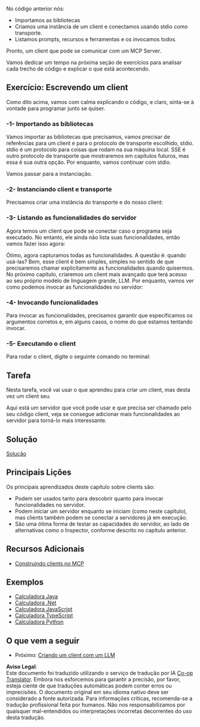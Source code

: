 <!--
CO_OP_TRANSLATOR_METADATA:
{
  "original_hash": "a0acf3093691b1cfcc008a8c6648ea26",
  "translation_date": "2025-06-13T06:43:51+00:00",
  "source_file": "03-GettingStarted/02-client/README.md",
  "language_code": "br"
}
-->
No código anterior nós:

- Importamos as bibliotecas
- Criamos uma instância de um client e conectamos usando stdio como transporte.
- Listamos prompts, recursos e ferramentas e os invocamos todos.

Pronto, um client que pode se comunicar com um MCP Server.

Vamos dedicar um tempo na próxima seção de exercícios para analisar cada trecho de código e explicar o que está acontecendo.

## Exercício: Escrevendo um client

Como dito acima, vamos com calma explicando o código, e claro, sinta-se à vontade para programar junto se quiser.

### -1- Importando as bibliotecas

Vamos importar as bibliotecas que precisamos, vamos precisar de referências para um client e para o protocolo de transporte escolhido, stdio. stdio é um protocolo para coisas que rodam na sua máquina local. SSE é outro protocolo de transporte que mostraremos em capítulos futuros, mas essa é sua outra opção. Por enquanto, vamos continuar com stdio.

Vamos passar para a instanciação.

### -2- Instanciando client e transporte

Precisamos criar uma instância do transporte e do nosso client:

### -3- Listando as funcionalidades do servidor

Agora temos um client que pode se conectar caso o programa seja executado. No entanto, ele ainda não lista suas funcionalidades, então vamos fazer isso agora:

Ótimo, agora capturamos todas as funcionalidades. A questão é: quando usá-las? Bem, esse client é bem simples, simples no sentido de que precisaremos chamar explicitamente as funcionalidades quando quisermos. No próximo capítulo, criaremos um client mais avançado que terá acesso ao seu próprio modelo de linguagem grande, LLM. Por enquanto, vamos ver como podemos invocar as funcionalidades no servidor:

### -4- Invocando funcionalidades

Para invocar as funcionalidades, precisamos garantir que especificamos os argumentos corretos e, em alguns casos, o nome do que estamos tentando invocar.

### -5- Executando o client

Para rodar o client, digite o seguinte comando no terminal:

## Tarefa

Nesta tarefa, você vai usar o que aprendeu para criar um client, mas desta vez um client seu.

Aqui está um servidor que você pode usar e que precisa ser chamado pelo seu código client, veja se consegue adicionar mais funcionalidades ao servidor para torná-lo mais interessante.

## Solução

[Solução](./solution/README.md)

## Principais Lições

Os principais aprendizados deste capítulo sobre clients são:

- Podem ser usados tanto para descobrir quanto para invocar funcionalidades no servidor.
- Podem iniciar um servidor enquanto se iniciam (como neste capítulo), mas clients também podem se conectar a servidores já em execução.
- São uma ótima forma de testar as capacidades do servidor, ao lado de alternativas como o Inspector, conforme descrito no capítulo anterior.

## Recursos Adicionais

- [Construindo clients no MCP](https://modelcontextprotocol.io/quickstart/client)

## Exemplos

- [Calculadora Java](../samples/java/calculator/README.md)
- [Calculadora .Net](../../../../03-GettingStarted/samples/csharp)
- [Calculadora JavaScript](../samples/javascript/README.md)
- [Calculadora TypeScript](../samples/typescript/README.md)
- [Calculadora Python](../../../../03-GettingStarted/samples/python)

## O que vem a seguir

- Próximo: [Criando um client com um LLM](/03-GettingStarted/03-llm-client/README.md)

**Aviso Legal**:  
Este documento foi traduzido utilizando o serviço de tradução por IA [Co-op Translator](https://github.com/Azure/co-op-translator). Embora nos esforcemos para garantir a precisão, por favor, esteja ciente de que traduções automáticas podem conter erros ou imprecisões. O documento original em seu idioma nativo deve ser considerado a fonte autorizada. Para informações críticas, recomenda-se a tradução profissional feita por humanos. Não nos responsabilizamos por quaisquer mal-entendidos ou interpretações incorretas decorrentes do uso desta tradução.